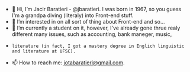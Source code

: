 - 👋 Hi, I’m Jacir Baratieri - @jbaratieri. I was born in 1967, so you guess I'm a grandpa diving (literaly) into Front-end stuff.
- 👀 I’m interested in on all sort of thing about Front-end and so...
- 🌱 I’m currently a student on it, however, I've already gone thrue realy different many issues, such as accounting, bank maneger, music, 
-     literature (in fact, I got a mastery degree in Englich linguistic and literature at UFSC).
- 📫 How to reach me: jotabaratieri@gmail.com.

<!---
jbaratieri/jbaratieri is a ✨ special ✨ repository because its `README.md` (this file) appears on your GitHub profile.
You can click the Preview link to take a look at your changes.
--->
